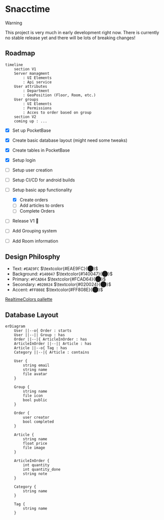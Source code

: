 # Snacctime

> [!warning]
> This project is very much in early development right now.
> There is currently no stable release yet and there will be lots of breaking changes!

## Roadmap
```mermaid
timeline
    section V1
    Server managment 
        : UI Elements 
        : Api service
    User attributes 
        : Department 
        : GeoPosition (Floor, Room, etc.)
    User groups 
        : UI Elements
        : Permissions
        : Acces to order based on group
    section V2
    coming up : ...
```

- [x] Set up PocketBase
- [x] Create basic database layout (might need some tweaks)
- [x] Create tables in PocketBase
- [x] Setup login
- [ ] Setup user creation
- [ ] Setup CI/CD for android builds
- [ ] Setup basic app functionality
    - [x] Create orders
    - [ ] Add articles to orders
    - [ ] Complete Orders
- [ ] Release V1 :tada:

- [ ] Add Grouping system
- [ ] Add Room information

## Design Philosphy
- Text: `#EAE9FC` $\textcolor{#EAE9FC}{⬤}$
- Background: `#140047` $\textcolor{#140047}{⬤}$
- Primary: `#FCAD64` $\textcolor{#FCAD64}{⬤}$
- Secondary: `#020024` $\textcolor{#020024}{⬤}$
- Accent: `#FF808E` $\textcolor{#FF808E}{⬤}$
  
[RealtimeColors pallette](https://www.realtimecolors.com/dashboard?colors=eae9fc-140047-fcad64-020024-ff808e&fonts=Poppins-Poppins)

## Database Layout
```mermaid
erDiagram
    User ||--o{ Order : starts
    User ||--|| Group : has
    Order ||--|{ ArticleInOrder : has
    ArticleInOrder ||--|| Article : has
    Article ||--o{ Tag : has
    Category ||--|{ Article : contains

    User {
        string email
        string name
        file avatar
    }

    Group {
        string name
        file icon
        bool public
    }

    Order {
        user creator
        bool completed
    }

    Article {
        string name
        float price
        file image
    }

    ArticleInOrder {
        int quantity
        int quantity_done
        string note
    }

    Category {
        string name
    }

    Tag {
        string name
    }
```

